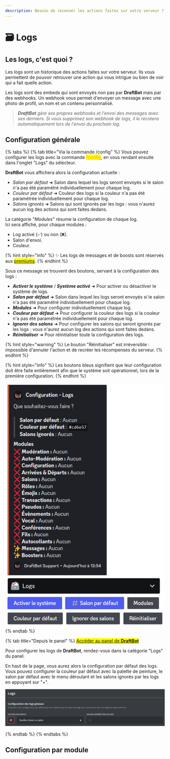 ```yaml
---
description: Besoin de recenser les actions faites sur votre serveur ? Les logs sont là pour vous !
---
```


# 🗃 Logs

## Les logs, c'est quoi ?

Les logs sont un historique des actions faites sur votre serveur. Ils vous permettent de pouvoir retrouver une action qui vous intrigue ou bien de voir qui a fait quelle action.

Les logs sont des embeds qui sont envoyés non pas par **DraftBot** mais par des webhooks. Un webhook vous permet d'envoyer un message avec une photo de profil, un nom et un contenu personnalisé.
> ***DraftBot** gère ses propres webhooks et l'envoi des messages avec ses derniers. Si vous supprimez son webhook de logs, il le recréera automatiquement lors de l'envoi du prochain log.*

## Configuration générale

{% tabs %}
{% tab title="Via la commande /config" %}
Vous pouvez configurer les logs avec la commande <mark style="color:orange;">/config</mark>, en vous rendant ensuite dans l'onglet "Logs" du sélecteur.


**DraftBot** vous affichera alors la configuration actuelle :
* *Salon par défaut* ➜ Salon dans lequel les logs seront envoyés si le salon n'a pas été paramétré individuellement pour chaque log.
* *Couleur par défaut* ➜ Couleur des logs si la couleur n'a pas été paramétrée individuellement pour chaque log.
* *Salons ignorés* ➜ Salons qui sont ignorés par les logs : vous n'aurez aucun log des actions qui sont faites dedans.


La catégorie "*Modules*" résume la configuration de chaque log.\
Ici sera affiché, pour chaque modules :
* Log activé (✅) ou non (❌).
* Salon d'envoi.
* Couleur.

{% hint style="info" %}
✨ Les logs de messages et de boosts sont réservés aux <mark style="color:blue;">[premiums](https://draftbot.fr/premium)</mark>.
{% endhint %}


Sous ce message se trouvent des boutons, servant à la configuration des logs :
* ***Activer le système*** / ***Système activé*** ➜ Pour activer ou désactiver le système de logs.
* ***Salon par défaut*** ➜ Salon dans lequel les logs seront envoyés si le salon n'a pas été paramétré individuellement pour chaque log.
* ***Modules*** ➜ Pour configurer individuellement chaque log.
* ***Couleur par défaut*** ➜ Pour configurer la couleur des logs si la couleur n'a pas été paramétrée individuellement pour chaque log.
* ***Ignorer des salons*** ➜ Pour configurer les salons qui seront ignorés par les logs : vous n'aurez aucun log des actions qui sont faites dedans.
* ***Réinitialiser*** ➜ Pour réinitialiser toute la configuration des logs.

{% hint style="warning" %}
Le bouton "Réinitialiser" est irréversible : impossible d'annuler l'action et de recréer les récompenses du serveur.
{% endhint %}

{% hint style="info" %}
Les boutons bleus signifient que leur configuration doit être faite entièrement afin que le système soit opérationnel, lors de la première configuration.
{% endhint %}

![Configuration générale des logs depuis la commande /config](../.gitbook/assets/logs/configuration_general.png)
{% endtab %}


{% tab title="Depuis le panel" %}
<mark style="color:blue;">[Accéder au panel de **DraftBot**](https://draftbot.fr/dashboard)</mark>

Pour configurer les logs de **DraftBot**, rendez-vous dans la catégorie "Logs" du panel.

En haut de la page, vous aurez alors la configuration par défaut des logs.\
Vous pouvez configurer la couleur par défaut avec la palette de peinture, le salon par défaut avec le menu déroulant et les salons ignorés par les logs en appuyant sur "+".

![Configuration générale des logs depuis le panel](../.gitbook/assets/logs/dashboard_configuration_general.png)

{% endtab %}
{% endtabs %}



 ## Configuration par module